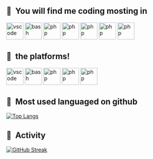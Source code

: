 

<h2> 🚀 &nbsp;You will find me coding mosting in</h2>
<p align="left">
 <img src="https://cdn.jsdelivr.net/gh/devicons/devicon@latest/icons/go/go-original.svg" alt="vscode" width="45" height="45"/>
 <img src="https://cdn.jsdelivr.net/gh/devicons/devicon@latest/icons/csharp/csharp-original.svg" alt="bash" width="45" height="45"/>
 <img src="https://cdn.jsdelivr.net/gh/devicons/devicon/icons/php/php-original.svg" alt="php" width="45" height="45"/>
  <img src="https://cdn.jsdelivr.net/gh/devicons/devicon@latest/icons/swift/swift-original.svg" alt="php" width="45" height="45"/>
  <img src="https://cdn.jsdelivr.net/gh/devicons/devicon@latest/icons/javascript/javascript-original.svg" alt="php" width="45" height="45"/>
  <img src="https://cdn.jsdelivr.net/gh/devicons/devicon@latest/icons/java/java-original.svg" alt="php" width="45" height="45"/>
  <img src="https://cdn.jsdelivr.net/gh/devicons/devicon@latest/icons/unity/unity-original.svg" alt="php" width="45" height="45"/>
</p>


<h2> 🚀 &nbsp;the platforms!</h2>
<p align="left">
 <img src="https://cdn.jsdelivr.net/gh/devicons/devicon@latest/icons/visualstudio/visualstudio-original.svg" alt="vscode" width="45" height="45"/>
 <img src="https://cdn.jsdelivr.net/gh/devicons/devicon@latest/icons/vscode/vscode-original.svg" alt="bash" width="45" height="45" margin-left="5px"/>
 <img src="https://cdn.jsdelivr.net/gh/devicons/devicon@latest/icons/xcode/xcode-original.svg" alt="php" width="45" height="45"/>
  <img src="https://cdn.jsdelivr.net/gh/devicons/devicon@latest/icons/unity/unity-original.svg" alt="php" width="45" height="45"/>
  <img src="https://cdn.jsdelivr.net/gh/devicons/devicon@latest/icons/sqldeveloper/sqldeveloper-original.svg" alt="php" width="45" height="45"/>
</p>

<h2> 🔭 &nbsp;Most used languaged on github</h2>
<p align="left">

[![Top Langs](https://github-readme-stats.vercel.app/api/top-langs/?username=NooraWael)](https://github.com/NooraWael/github-readme-stats)
</p>
<h2> 🔭 &nbsp;Activity</h2>
<p align="left">
 
[![GitHub Streak](https://streak-stats.demolab.com/?user=NooraWael&theme=dark)](https://git.io/streak-stats)


</p>

<!--
**NooraWael/NooraWael** is a ✨ _special_ ✨ repository because its `README.md` (this file) appears on your GitHub profile.

Here are some ideas to get you started:

- 🔭 I’m currently working on ...
- 🌱 I’m currently learning ...
- 👯 I’m looking to collaborate on ...
- 🤔 I’m looking for help with ...
- 💬 Ask me about ...
- 📫 How to reach me: ...
- 😄 Pronouns: ...
- ⚡ Fun fact: ...
-->
